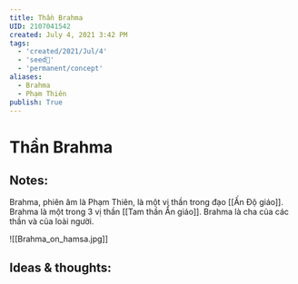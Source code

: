 ```yaml
---
title: Thần Brahma
UID: 2107041542
created: July 4, 2021 3:42 PM
tags:
  - 'created/2021/Jul/4'
  - 'seed🥜'
  - 'permanent/concept'
aliases:
  - Brahma
  - Phạm Thiên
publish: True
---
```

# Thần Brahma

## Notes:
Brahma, phiên âm là Phạm Thiên, là một vị thần trong đạo [[Ấn Độ giáo]]. Brahma là một trong 3 vị thần [[Tam thần Ấn giáo]].  Brahma là cha của các thần và của loài người. 

![[Brahma_on_hamsa.jpg]]

## Ideas & thoughts:
